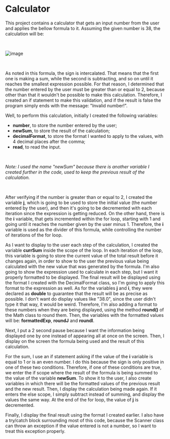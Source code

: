 # Calculator
This project contains a calculator that gets an input number from the user and applies the bellow formula to it. Assuming the given number is 38, the calculation will be:

&nbsp;

![image](https://user-images.githubusercontent.com/61691909/165219835-d083e03c-6ee0-4904-843c-53d02ec38f57.png)

&nbsp;

As noted in this formula, the sign is intercalated. That means that the first one is making a sum, while the second is subtracting, and so on until it reaches the smallest expression possible. For that reason, I determined that the number entered by the user must be greater than or equal to 2, because other than that it wouldn't be possible to make this calculation. Therefore, I created an if statement to make this validation, and if the result is false the program simply ends with the message: "Invalid number!".

Well, to perform this calculation, initially I created the following variables:
* **number**, to store the number entered by the user;
* **newSum**, to store the result of the calculation;
* **decimalFormat**, to store the format I wanted to apply to the values, with 4 decimal places after the comma;
* **read**, to read the input.

&nbsp;

_Note: I used the name "newSum" because there is another variable I created further in the code, used to keep the previous result of the calculation._

&nbsp;

After verifying if the number is greater than or equal to 2, I created the variable **j**, which is going to be used to store the initial value (the number entered by the user), and then it's going to be decremented with each iteration since the expression is getting reduced. On the other hand, there is the **i** variable, that gets incremented within the for loop, starting with 1 and going until it reaches the number given by the user minus 1. Therefore, the **i** variable is used as the divider of this formula, while controlling the number of iterations of the for loop.

As I want to display to the user each step of the calculation, I created the variable **currSum** inside the scope of the loop. In each iteration of the loop, this variable is going to store the current value of the total result before it changes again, in order to show to the user the previous value being calculated with the new value that was generated by the formula. I'm also going to show the expression used to calculate in each step, but I want it properly formatted to be displayed. The final result will be displayed using the format I created with the DecimalFormat class, so I'm going to apply this format to the expression as well. As for the variables **j** and **i**, they were declared as **double** to guarantee that the result will be as precise as possible. I don't want do display values like "38.0", since the user didn't type it that way, it would be weird. Therefore, I'm also adding a format to these numbers when they are being displayed, using the method **round()** of the Math class to round them. Then, the variables with the formatted values will be: **formattedExp**, **roundJ** and **roundI**.

Next, I put a 2 second pause because I want the information being displayed one by one instead of appearing all at once on the screen. Then, I display on the screen the formula being used and the result of this calculation.

For the sum, I use an if statement asking if the value of the **i** variable is equal to 1 or is an even number. I do this because the sign is only positive in one of these two conditions. Therefore, if one of these conditions are true, we enter the if scope where the result of the formula is being summed to the value of the variable **newSum**. To show it to the user, I also create variables in which there will be the formatted values of the previous result and the new result. Then, I display the calculation being made again. If it enters the else scope, I simply subtract instead of summing, and display the values the same way. At the end of the for loop, the value of **j** is decremented.

Finally, I display the final result using the format I created earlier. I also have a try/catch block surrounding most of this code, because the Scanner class can throw an exception if the value entered is not a number, so I want to treat this exception properly.
